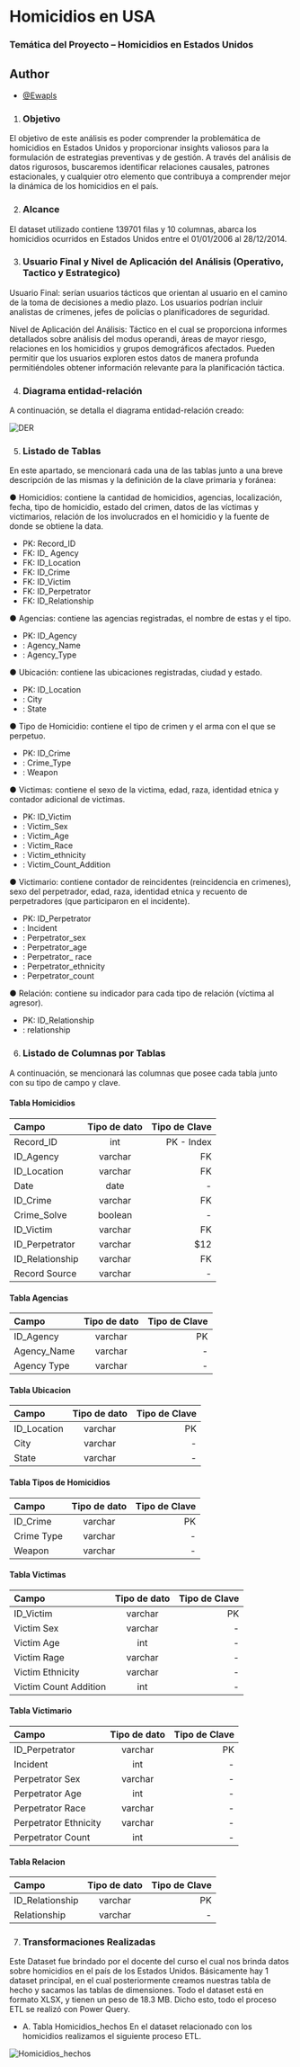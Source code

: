 # Homicidios en USA 

### Temática del Proyecto  – Homicidios en Estados Unidos

## Author

- [@Ewapls](https://github.com/Ewapls)

1.  ### Objetivo
El objetivo de este análisis es poder comprender la problemática de homicidios en Estados Unidos y proporcionar insights valiosos para la formulación de estrategias preventivas y de gestión. A través del análisis de datos rigurosos, buscaremos identificar relaciones causales, patrones estacionales, y cualquier otro elemento que contribuya a comprender mejor la dinámica de los homicidios en el país.

2.	### Alcance
El dataset utilizado contiene 139701 filas y 10 columnas, abarca los homicidios ocurridos en Estados Unidos entre el 01/01/2006 al 28/12/2014.

3.	### Usuario Final y Nivel de Aplicación del Análisis (Operativo, Tactico y Estrategico)
Usuario Final: serían usuarios tácticos que orientan al usuario en el camino de la toma de decisiones a medio plazo. Los usuarios podrían incluir analistas de crímenes, jefes de policías o planificadores de seguridad.

Nivel de Aplicación del Análisis: Táctico en el cual se proporciona informes detallados sobre análisis del modus operandi, áreas de mayor riesgo, relaciones en los homicidios y grupos demográficos afectados. Pueden permitir que los usuarios exploren estos datos de manera profunda permitiéndoles obtener información relevante para la planificación táctica.

4.	### Diagrama entidad-relación 
A continuación, se detalla el diagrama entidad-relación creado: 

![DER](/images/DER.png/)


5.	### Listado de Tablas
En este apartado, se mencionará cada una de las tablas junto a una breve descripción de las mismas y la definición de la clave primaria y foránea:

●	Homicidios: contiene la cantidad de homicidios, agencias, localización, fecha, tipo de homicidio, estado del crimen, datos de las víctimas y victimarios, relación de los involucrados en el homicidio y la fuente de donde se obtiene la data.
-	PK: Record_ID
-	FK: ID_ Agency
-	FK: ID_Location
-	FK: ID_Crime
-	FK: ID_Victim
-	FK: ID_Perpetrator
-	FK: ID_Relationship

●	Agencias: contiene las agencias registradas, el nombre de estas y el tipo.
-	PK: ID_Agency
-	: Agency_Name
-	: Agency_Type

●	Ubicación: contiene las ubicaciones registradas, ciudad y estado.
-	PK: ID_Location
-	 : City
-	 : State

●	Tipo de Homicidio: contiene el tipo de crimen y el arma con el que se perpetuo.
-	PK: ID_Crime
-	: Crime_Type
-	: Weapon

●	Victimas: contiene el sexo de la victima, edad, raza, identidad etnica y contador adicional de victimas.
-	PK: ID_Victim
-	: Victim_Sex
-	: Victim_Age
-	: Victim_Race
-	: Victim_ethnicity
-	: Victim_Count_Addition

●	Victimario: contiene contador de reincidentes (reincidencia en crimenes), sexo del perpetrador, edad, raza, identidad etnica y recuento de perpetradores (que participaron en el incidente).
-	PK: ID_Perpetrator
-	: Incident 
-	: Perpetrator_sex
-	: Perpetrator_age
-	: Perpetrator_ race
-	: Perpetrator_ethnicity
-	: Perpetrator_count

●	Relación: contiene su indicador para cada tipo de relación (víctima al agresor).
-	 PK: ID_Relationship
-	 : relationship 

6.	### Listado de Columnas por Tablas
A continuación, se mencionará las columnas que posee cada tabla junto con su tipo de campo y clave.

#### Tabla Homicidios
| Campo |  Tipo de dato  | Tipo de Clave |
|:-----|:--------:|------:|
| Record_ID   | int | PK - Index |
| ID_Agency  |  varchar  |   FK |
| ID_Location   | varchar |    FK |
| Date   |  date  |   - |
| ID_Crime   | varchar |    FK |
| Crime_Solve   |  boolean  |   - |
| ID_Victim   | varchar |    FK |
| ID_Perpetrator   |  varchar  |   $12 |
| ID_Relationship   | varchar |    FK |
| Record Source   |  varchar  |   - |

#### Tabla Agencias
| Campo |  Tipo de dato  | Tipo de Clave |
|:-----|:--------:|------:|
| ID_Agency   | varchar | PK |
| Agency_Name  |  varchar  |   - |
| Agency Type   | varchar |    - |

#### Tabla Ubicacion
| Campo |  Tipo de dato  | Tipo de Clave |
|:-----|:--------:|------:|
| ID_Location   | varchar | PK |
| City  |  varchar  |   - |
| State   | varchar |    - |

#### Tabla Tipos de Homicidios
| Campo |  Tipo de dato  | Tipo de Clave |
|:-----|:--------:|------:|
| ID_Crime   | varchar | PK |
| Crime Type  |  varchar  |   - |
| Weapon   | varchar |    - |

#### Tabla Victimas
| Campo |  Tipo de dato  | Tipo de Clave |
|:-----|:--------:|------:|
| ID_Victim   | varchar | PK |
| Victim Sex  |  varchar  |   - |
| Victim Age   | int |    - |
| Victim Rage   |  varchar  |   - |
| Victim Ethnicity   | varchar |   - |
| Victim Count Addition   |  int  |   - |

#### Tabla Victimario
| Campo |  Tipo de dato  | Tipo de Clave |
|:-----|:--------:|------:|
| ID_Perpetrator   | varchar | PK |
| Incident  |  int  |   - |
| Perpetrator Sex   | varchar |    - |
| Perpetrator Age   |  int  |   - |
| Perpetrator Race   | varchar |   - |
| Perpetrator Ethnicity   |  varchar  |   - |
| Perpetrator Count   |  int  |   - |

#### Tabla Relacion
| Campo |  Tipo de dato  | Tipo de Clave |
|:-----|:--------:|------:|
| ID_Relationship   | varchar | PK |
| Relationship  |  varchar  |   - |

7.	### Transformaciones Realizadas 
Este  Dataset fue brindado por el docente del curso el cual nos brinda datos sobre homicidios en el país de los Estados Unidos. Básicamente hay 1 dataset  principal, en el cual posteriormente creamos nuestras tabla de hecho y sacamos las tablas de dimensiones. Todo el dataset está en formato XLSX, y tienen un peso de 18.3 MB. Dicho esto, todo el proceso ETL se realizó con Power Query.

- A.	Tabla Homicidios_hechos
En el dataset relacionado con los homicidios realizamos el siguiente proceso ETL.

![Homicidios_hechos](/images/pruebaaaa.png/)
